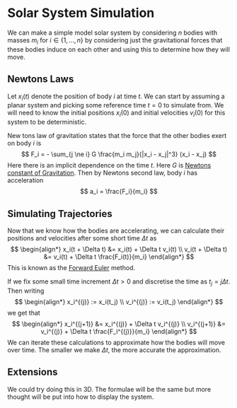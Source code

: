 # Solar System Simulation

We can make a simple model solar system by considering $n$ bodies with masses $m_i$ for $i \in \{ 1, \dots, n \}$ by considering just the gravitational forces that these bodies induce on each other and using this to determine how they will move.

## Newtons Laws

Let $x_i(t)$ denote the position of body $i$ at time $t$. We can start by assuming a planar system and picking some reference time $t = 0$ to simulate from. We will need to know the initial positions $x_i(0)$ and initial velocities $v_i(0)$ for this system to be deterministic.

New tons law of gravitation states that the force that the other bodies exert on body $i$ is
$$ F_i = - \sum_{j \ne i} G \frac{m_i m_j}{|x_i - x_j|^3} (x_i - x_j) $$
Here there is an implicit dependence on the time $t$. Here $G$ is [Newtons constant of Gravitation](https://en.wikipedia.org/wiki/Gravitational_constant). Then by Newtons second law, body $i$ has acceleration
$$ a_i = \frac{F_i}{m_i} $$

## Simulating Trajectories 

Now that we know how the bodies are accelerating, we can calculate their positions and velocities after some short time $\Delta t$ as
$$ \begin{align*}
    x_i(t + \Delta t) &= x_i(t) + \Delta t v_i(t) \\
    v_i(t + \Delta t) &= v_i(t) + \Delta t \frac{F_i(t)}{m_i}
\end{align*} $$
This is known as the [Forward Euler](https://en.wikipedia.org/wiki/Euler_method#:~:text=In%20mathematics%20and%20computational%20science,with%20a%20given%20initial%20value.) method. 

If we fix some small time increment $\Delta t > 0$ and discretise the time as $t_j = j \Delta t$. Then writing
$$ \begin{align*}
    x_i^{(j)} := x_i(t_j) \\
    v_i^{(j)} := v_i(t_j)
\end{align*} $$
we get that
$$ \begin{align*}
    x_i^{(j+1)} &= x_i^{(j)} + \Delta t v_i^{(j)} \\
    v_i^{(j+1)} &= v_i^{(j)} + \Delta t \frac{F_i^{(j)}}{m_i}
\end{align*} $$
We can iterate these calculations to approximate how the bodies will move over time. The smaller we make $\Delta t$, the more accurate the approximation.

## Extensions

We could try doing this in 3D. The formulae will be the same but more thought will be put into how to display the system.
